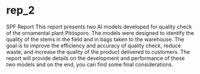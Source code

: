 # rep_2
SPF Report
This report presents two AI models developed for quality check of the ornamental plant Pitósporo. The models were designed to identify the quality of the stems in the field and in bags taken to the warehouse. The goal is to improve the efficiency and accuracy of quality check, reduce waste, and increase the quality of the product delivered to customers. The report will provide details on the development and performance of these two models and on the end, you can find some final considerations.
